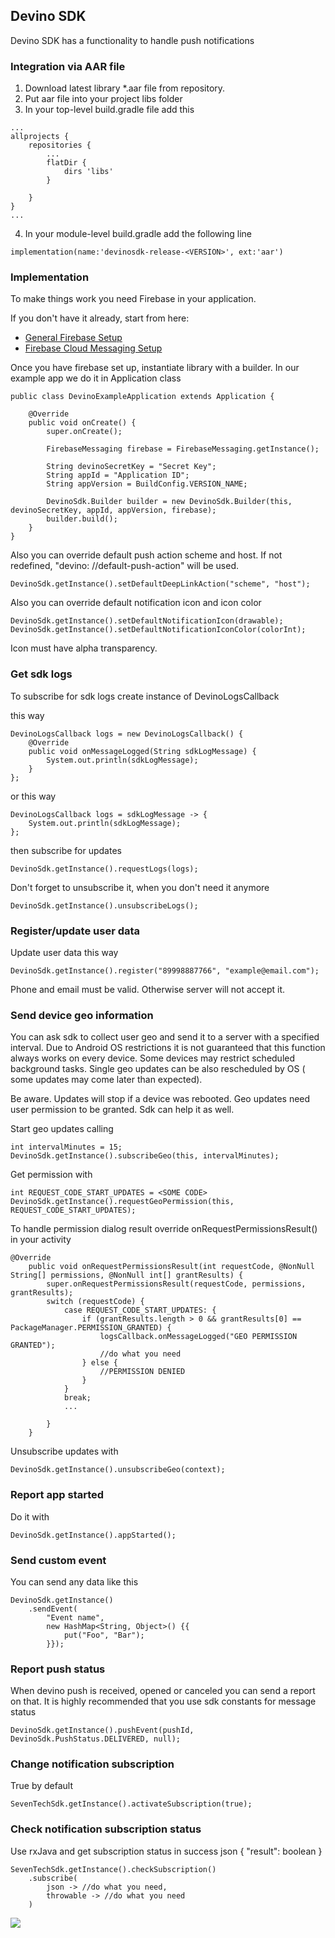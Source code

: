 ## Devino SDK

Devino SDK has a functionality to handle push notifications

### Integration via AAR file

1. Download latest library *.aar file from repository.
2. Put aar file into your project libs folder
3. In your top-level build.gradle file add this

```
...
allprojects {
    repositories {
        ...
        flatDir {
            dirs 'libs'
        }
        
    }
}
...
```

4. In your module-level build.gradle add the following line

```
implementation(name:'devinosdk-release-<VERSION>', ext:'aar')
```

### Implementation

To make things work you need Firebase in your application.

If you don't have it already, start from here:

* [General Firebase Setup](https://firebase.google.com/docs/android/setup?authuser=0)
* [Firebase Cloud Messaging Setup](https://firebase.google.com/docs/cloud-messaging/android/client?authuser=0)

Once you have firebase set up, instantiate library with a builder. In our example app we do it in
Application class

```
public class DevinoExampleApplication extends Application {

    @Override
    public void onCreate() {
        super.onCreate();

        FirebaseMessaging firebase = FirebaseMessaging.getInstance();
        
        String devinoSecretKey = "Secret Key";
        String appId = "Application ID";
        String appVersion = BuildConfig.VERSION_NAME;
        
        DevinoSdk.Builder builder = new DevinoSdk.Builder(this, devinoSecretKey, appId, appVersion, firebase);
        builder.build();
    }
}
```

Also you can override default push action scheme and host. If not redefined, "devino:
//default-push-action" will be used.

```
DevinoSdk.getInstance().setDefaultDeepLinkAction("scheme", "host");
```

Also you can override default notification icon and icon color

```
DevinoSdk.getInstance().setDefaultNotificationIcon(drawable);
DevinoSdk.getInstance().setDefaultNotificationIconColor(colorInt);
```
Icon must have alpha transparency.

### Get sdk logs

To subscribe for sdk logs create instance of DevinoLogsCallback

this way

```
DevinoLogsCallback logs = new DevinoLogsCallback() {
    @Override
    public void onMessageLogged(String sdkLogMessage) {
        System.out.println(sdkLogMessage);
    }
};
```

or this way

```
DevinoLogsCallback logs = sdkLogMessage -> {
    System.out.println(sdkLogMessage);
};
```

then subscribe for updates

```
DevinoSdk.getInstance().requestLogs(logs);
```

Don't forget to unsubscribe it, when you don't need it anymore

```
DevinoSdk.getInstance().unsubscribeLogs();
```

### Register/update user data

Update user data this way

```
DevinoSdk.getInstance().register("89998887766", "example@email.com");
```

Phone and email must be valid. Otherwise server will not accept it.

### Send device geo information

You can ask sdk to collect user geo and send it to a server with a specified interval. Due to
Android OS restrictions it is not guaranteed that this function always works on every device. Some
devices may restrict scheduled background tasks. Single geo updates can be also rescheduled by OS (
some updates may come later than expected).

Be aware. Updates will stop if a device was rebooted. Geo updates need user permission to be
granted. Sdk can help it as well.

Start geo updates calling

```
int intervalMinutes = 15;
DevinoSdk.getInstance().subscribeGeo(this, intervalMinutes);
```

Get permission with

```
int REQUEST_CODE_START_UPDATES = <SOME CODE>
DevinoSdk.getInstance().requestGeoPermission(this, REQUEST_CODE_START_UPDATES);
```

To handle permission dialog result override onRequestPermissionsResult() in your activity

```
@Override
    public void onRequestPermissionsResult(int requestCode, @NonNull String[] permissions, @NonNull int[] grantResults) {
        super.onRequestPermissionsResult(requestCode, permissions, grantResults);
        switch (requestCode) {
            case REQUEST_CODE_START_UPDATES: {
                if (grantResults.length > 0 && grantResults[0] == PackageManager.PERMISSION_GRANTED) {
                    logsCallback.onMessageLogged("GEO PERMISSION GRANTED");
                    //do what you need
                } else {
                    //PERMISSION DENIED
                }
            }
            break;
            ...

        }
    }
```

Unsubscribe updates with

```
DevinoSdk.getInstance().unsubscribeGeo(context);
```

### Report app started

Do it with

```
DevinoSdk.getInstance().appStarted();
```

### Send custom event

You can send any data like this

```
DevinoSdk.getInstance()
    .sendEvent(
        "Event name", 
        new HashMap<String, Object>() {{
            put("Foo", "Bar");
        }});
```

### Report push status

When devino push is received, opened or canceled you can send a report on that. It is highly
recommended that you use sdk constants for message status

```
DevinoSdk.getInstance().pushEvent(pushId, DevinoSdk.PushStatus.DELIVERED, null);
```

### Change notification subscription

True by default

```
SevenTechSdk.getInstance().activateSubscription(true);
```

### Check notification subscription status

Use rxJava and get subscription status in success json { "result": boolean }

```
SevenTechSdk.getInstance().checkSubscription()
    .subscribe(
        json -> //do what you need,
        throwable -> //do what you need
    )
```

[![](https://jitpack.io/v/devinotelecom/push-android-sdk.svg)](https://jitpack.io/#devinotelecom/push-android-sdk)